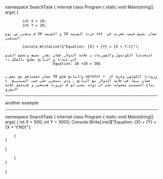 namespace SearchTask
{
    internal class Program
    {
        static void Main(string[] args)
        {

            int X = 10;
            int Y = 20;
                                                                                                                      خزنا القيمه 10 و القيمه 20 ف متغير من نوع int  عشان نفيش قيمه عشريه في المتغير 
                                                                                                                      
            Console.WriteLine($"Equation: {X} + {Y} = {X + Y:C}");
                                                                                                                      استخدمنا الكونسول والفورمات ب علامة الدولار عشان نقدر نضيف ونجمع القيم الي عندنا و الناتج يطلع بالشكل دا 
                          Equation: 10 +20 = 30$
                          
                                                                                                                                      والناتج طلع 30 عشان جمعناهم مع بعض ب opretor +  وزودنا الكولون وحرف ال c  عشان يبقا في علامة الدولار مع الناتج , ودي بتتغير علي حسب السيتينج بتاع السيستم معموله علي اي دوله يعني لو ف اوروبا هتتغير و هتتعمل علامة اليورو 

*************************************************************************************************
 another example 
 ********************
 namespace SearchTask
{
    internal class Program
    {
        static void Main(string[] args)
        {
            int X = 500;
            int Y = 3000;
            Console.WriteLine($"Equation: {X} + {Y} = {X + Y:N0}");

        }
    }
}

 


        }
    }
}
